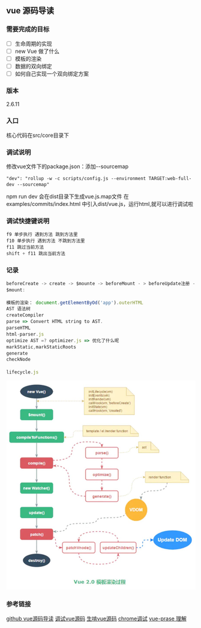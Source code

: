 ## vue 源码导读
### 需要完成的目标
- [ ] 生命周期的实现
- [ ] new Vue 做了什么
- [ ] 模板的渲染
- [ ] 数据的双向绑定
- [ ] 如何自己实现一个双向绑定方案
### 版本

2.6.11

### 入口

核心代码在src/core目录下

### 调试说明

修改vue文件下的package.json：添加--sourcemap

```
"dev": "rollup -w -c scripts/config.js --environment TARGET:web-full-dev --sourcemap"
```

npm run dev   会在dist目录下生成vue.js.map文件
在examples/commits/index.html 中引入dist/vue.js，运行html,就可以进行调试啦

### 调试快捷键说明

```js
f9 单步执行 遇到方法 跳到方法里
f10 单步执行 遇到方法 不跳到方法里
f11 跳过当前方法
shift + f11 跳出当前方法
```

### 记录

```js
beforeCreate -> create -> $mounte -> beforeMount - > beforeUpdate注册 -> mounted
$mount:

模板的渲染： document.getElementByOd('app').outerHTML
AST 语法树
createCompiler
parse => Convert HTML string to AST.
parseHTML 
html-parser.js
optimize AST =? optimizer.js => 优化了什么呢
markStatic,markStaticRoots
generate
checkNode

lifecycle.js
```



![vue2](../assets/imgs/vue2原理.jpg)

### 参考链接

[github vue源码导读](https://github.com/muwoo/blogs/blob/master/src/Vue/1.md)
[调试vue源码](https://juejin.im/post/5efb634bf265da22ab2d4b07)
[生啃vue源码](https://juejin.im/post/5f02f0bdf265da22ef7dbe5d)
[chrome调试](https://developers.google.com/web/tools/chrome-devtools/javascript?hl=zh-cn)
[vue-prase 理解](https://juejin.im/post/5d09a4fef265da1b6b1cd96b#heading-13)

